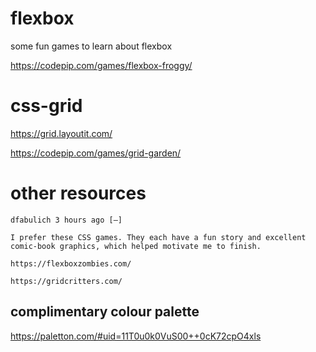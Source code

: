 # flexbox

some fun games to learn about flexbox

https://codepip.com/games/flexbox-froggy/

# css-grid

https://grid.layoutit.com/

https://codepip.com/games/grid-garden/

# other resources
 	
	dfabulich 3 hours ago [–]

	I prefer these CSS games. They each have a fun story and excellent comic-book graphics, which helped motivate me to finish.

	https://flexboxzombies.com/

	https://gridcritters.com/ 
	
## complimentary colour palette

https://paletton.com/#uid=11T0u0k0VuS00++0cK72cpO4xls